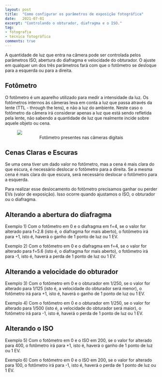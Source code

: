 ```yaml
---
layout: post
title:  "Como configurar os parâmetros de exposição fotográfica"
date:   2021-07-01
excerpt: "Controlando o obturador, diafragma e o ISO."
tag:
- fotografia
- técnica fotográfica
comments: true
---
```

A quantidade de luz que entra na câmera pode ser controlada pelos parâmetros ISO, abertura do diafragma e velocidade do obturador. O ajuste em qualquer um dos três parâmetros fará com que o fotômetro se desloque para a esquerda ou para a direita.

## Fotômetro
O fotômetro é um aparelho utilizado para medir a intensidade da luz. Os fotômetros internos às câmeras leva em conta a luz que passa através da lente (TTL - through the lens), e não a luz do ambiente. Neste caso o fotômetro da câmera irá considerar apenas a luz que está sendo refletida pela lente, não sabendo a quantidade de luz que realmente incide sobre aquele objeto ou cena.

<figure>
	<img src="https://marcelocamera.github.io/assets/img/configurar-parametros-de-exposicao-01">
	<figcaption><center>Fotômetro presentes nas câmeras digitais</center></figcaption>
</figure>

## Cenas Claras e Escuras
Se uma cena tiver um dado valor no fotômetro, mas a cena é mais clara do que escura, é necessário deslocar o fotômetro para a direita. Se a mesma cena é mais clara do que escura, será necessário deslocar o fotômetro para a esquerda.

Para realizar esse deslocamento do fotômetro precisamos ganhar ou perder EVs (valor de exposição). Isso ocorre quando ajustamos o ISO, o obturador ou o diafragma.

## Alterando a abertura do diafragma
Exemplo 1) Com o fotômetro em 0 e o diafragma em f=4, se o valor for alterado para f=2.8 (isto é, o diafragma for mais aberto), o fotômetro irá para +1, isto é, haverá o ganho de 1 ponto de luz ou 1 EV.

Exemplo 2) Com o fotômetro em 0 e o diafragma em f=4, se o valor for alterado para f=5.6 (isto é, o diafragma for mais aberto), o fotômetro irá para -1, isto é, haverá a perda de 1 ponto de luz ou 1 EV.

## Alterando a velocidade do obturador
Exemplo 3) Com o fotômetro em 0 e o obturador em 1/250, se o valor for alterado para 1/125 (isto é, a velocidade do obturador será menor), o fotômetro irá para +1, isto é, haverá o ganho de 1 ponto de luz ou 1 EV.

Exemplo 4) Com o fotômetro em 0 e o obturador em 1/250, se o valor for alterado para 1/500 (isto é, a velocidade do obturador será maior), o fotômetro irá para -1, isto é, haverá o perda de 1 ponto de luz ou 1 EV.

## Alterando o ISO
Exemplo 5) Com o fotômetro em 0 e o ISO em 200, se o valor for alterado para 400, o fotômetro irá para +1, isto é, haverá o ganho de 1 ponto de luz ou 1 EV.

Exemplo 6) Com o fotômetro em 0 e o ISO em 200, se o valor for alterado para 100, o fotômetro irá para -1, isto é, haverá o perda de 1 ponto de luz ou 1 EV.
